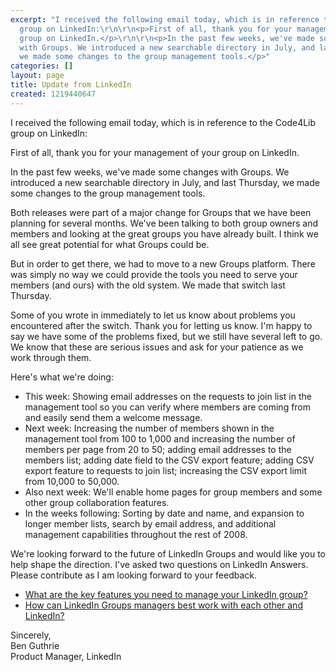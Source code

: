 ```yaml
---
excerpt: "I received the following email today, which is in reference to the Code4Lib
  group on LinkedIn:\r\n\r\n<p>First of all, thank you for your management of your
  group on LinkedIn.</p>\r\n\r\n<p>In the past few weeks, we've made some changes
  with Groups. We introduced a new searchable directory in July, and last Thursday,
  we made some changes to the group management tools.</p>"
categories: []
layout: page
title: Update from LinkedIn
created: 1219440647
---
```

I received the following email today, which is in reference to the Code4Lib group on LinkedIn:

<p>First of all, thank you for your management of your group on LinkedIn.</p>

<p>In the past few weeks, we've made some changes with Groups. We introduced a new searchable directory in July, and last Thursday, we made some changes to the group management tools.</p>

<p>Both releases were part of a major change for Groups that we have been planning for several months. We've been talking to both group owners and members and looking at the great groups you have already built. I think we all see great potential for what Groups could be.</p>

<p>But in order to get there, we had to move to a new Groups platform. There was simply no way we could provide the tools you need to serve your members (and ours) with the old system. We made that switch last Thursday.</p>

<p>Some of you wrote in immediately to let us know about problems you encountered after the switch. Thank you for letting us know. I'm happy to say we have some of the problems fixed, but we still have several left to go. We know that these are serious issues and ask for your patience as we work through them.</p>

<p>Here's what we're doing:<br>
<ul>
<li>This week: Showing email addresses on the requests to join list in the management tool so you can verify where members are coming from and easily send them a welcome message.</li>
<li>Next week: Increasing the number of members shown in the management tool from 100 to 1,000 and increasing the number of members per page from 20 to 50; adding email addresses to the members list; adding date field to the CSV export feature; adding CSV export feature to requests to join list; increasing the CSV export limit from 10,000 to 50,000.</li>
<li>Also next week: We'll enable home pages for group members and some other group collaboration features.</li>
<li>In the weeks following: Sorting by date and name, and expansion to longer member lists, search by email address, and additional management capabilities throughout the rest of 2008.</li>
</ul>

<p>We're looking forward to the future of LinkedIn Groups and would like you to help shape the direction. I've asked two questions on LinkedIn Answers. Please contribute as I am looking forward to your feedback.<br>
<ul>
<li><a href="http://www.linkedin.com/answers/using-linkedIn/ULI/301974-4805251">What are the key features you need to manage your LinkedIn group?</a></li>
<li><a href="http://www.linkedin.com/answers/using-linkedIn/ULI/301975-4805251">How can LinkedIn Groups managers best work with each other and LinkedIn?</a></li>
</ul>

<p>Sincerely,<br> 
Ben Guthrie<br>
Product Manager, LinkedIn</p>
